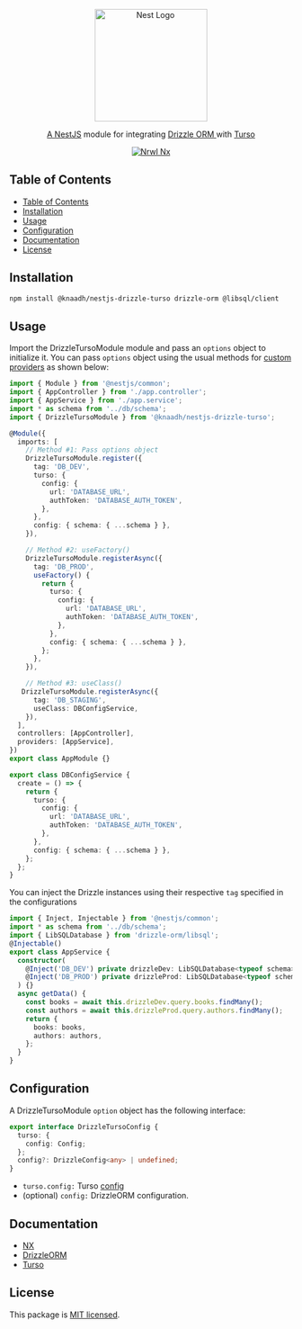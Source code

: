 <p align="center">
  <a href="https://nestjs.com/" target="blank"><img src="https://nestjs.com/img/logo.svg" width="200" alt="Nest Logo" /></a>
</p>

<p align="center">
 <a href="https://nestjs.com/" target="blank">A NestJS</a> module for integrating  <a href="https://orm.drizzle.team" target="blank">Drizzle ORM </a> with <a href="https://turso.tech" target="blank">Turso</a>
</p>

<p align="center">
  <a href="https://nx.dev/" target="blank"><img src="https://img.shields.io/badge/built%20with-Nx-orange?style=for-the-badge" alt="Nrwl Nx" /></a>
</p>

## Table of Contents

- [Table of Contents](#table-of-contents)
- [Installation](#installation)
- [Usage](#usage)
- [Configuration](#configuration)
- [Documentation](#documentation)
- [License](#license)

## Installation

```bash
npm install @knaadh/nestjs-drizzle-turso drizzle-orm @libsql/client
```

## Usage

Import the DrizzleTursoModule module and pass an `options` object to initialize it. You can pass `options` object using the usual methods for [custom providers](https://docs.nestjs.com/fundamentals/custom-providers) as shown below:

```typescript
import { Module } from '@nestjs/common';
import { AppController } from './app.controller';
import { AppService } from './app.service';
import * as schema from '../db/schema';
import { DrizzleTursoModule } from '@knaadh/nestjs-drizzle-turso';

@Module({
  imports: [
    // Method #1: Pass options object
    DrizzleTursoModule.register({
      tag: 'DB_DEV',
      turso: {
        config: {
          url: 'DATABASE_URL',
          authToken: 'DATABASE_AUTH_TOKEN',
        },
      },
      config: { schema: { ...schema } },
    }),

    // Method #2: useFactory()
    DrizzleTursoModule.registerAsync({
      tag: 'DB_PROD',
      useFactory() {
        return {
          turso: {
            config: {
              url: 'DATABASE_URL',
              authToken: 'DATABASE_AUTH_TOKEN',
            },
          },
          config: { schema: { ...schema } },
        };
      },
    }),

    // Method #3: useClass()
   DrizzleTursoModule.registerAsync({
      tag: 'DB_STAGING',
      useClass: DBConfigService,
    }),
  ],
  controllers: [AppController],
  providers: [AppService],
})
export class AppModule {}
```

```typescript
export class DBConfigService {
  create = () => {
    return {
      turso: {
        config: {
          url: 'DATABASE_URL',
          authToken: 'DATABASE_AUTH_TOKEN',
        },
      },
      config: { schema: { ...schema } },
    };
  };
}
```

You can inject the Drizzle instances using their respective `tag` specified in the configurations

```typescript
import { Inject, Injectable } from '@nestjs/common';
import * as schema from '../db/schema';
import { LibSQLDatabase } from 'drizzle-orm/libsql';
@Injectable()
export class AppService {
  constructor(
    @Inject('DB_DEV') private drizzleDev: LibSQLDatabase<typeof schema>,
    @Inject('DB_PROD') private drizzleProd: LibSQLDatabase<typeof schema>
  ) {}
  async getData() {
    const books = await this.drizzleDev.query.books.findMany();
    const authors = await this.drizzleProd.query.authors.findMany();
    return {
      books: books,
      authors: authors,
    };
  }
}
```

## Configuration

A DrizzleTursoModule `option` object has the following interface:

```typescript
export interface DrizzleTursoConfig {
  turso: {
    config: Config;
  };
  config?: DrizzleConfig<any> | undefined;
}
```

- `turso.config:` Turso [config](https://docs.turso.tech/libsql/client-access/javascript-typescript-sdk)
- (optional) `config:` DrizzleORM configuration.

## Documentation

- [NX](https://nx.dev/)
- [DrizzleORM](https://orm.drizzle.team/)
- [Turso](https://docs.turso.tech/)

## License

This package is [MIT licensed](LICENSE).
